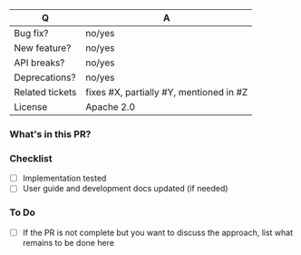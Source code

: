 | Q               | A      |
| --------------- | ------ |
| Bug fix?        | no/yes |
| New feature?    | no/yes |
| API breaks?     | no/yes |
| Deprecations?   | no/yes |
| Related tickets | fixes #X, partially #Y, mentioned in #Z |
| License         | Apache 2.0 |


### What's in this PR?
<!-- Explain the contents of the PR. Give an overview about the implementation, which decisions were made and why. -->

### Checklist
<!-- Place an '[x]' (no spaces) in all applicable fields. Please remove unrelated fields. -->

- [ ] Implementation tested
- [ ] User guide and development docs updated (if needed)

### To Do
<!-- (Please remove this section if you don't need it.) -->
- [ ] If the PR is not complete but you want to discuss the approach, list what remains to be done here